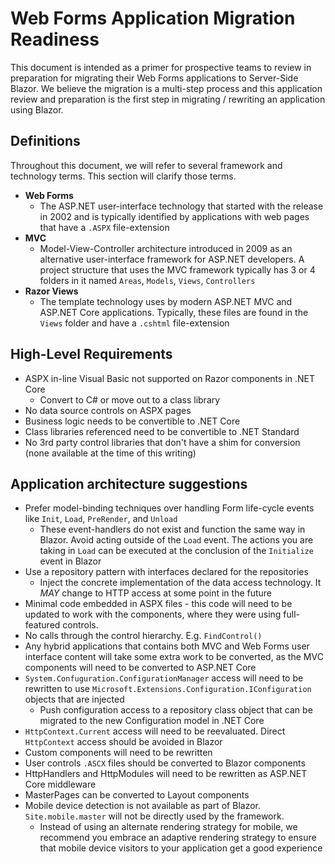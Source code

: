 # Web Forms Application Migration Readiness

This document is intended as a primer for prospective teams to review in preparation for migrating their Web Forms applications to Server-Side Blazor.  We believe the migration is a multi-step process and this application review and preparation is the first step in migrating / rewriting an application using Blazor.

## Definitions

Throughout this document, we will refer to several framework and technology terms.  This section will clarify those terms.

- **Web Forms**
  - The ASP<span></span>.NET user-interface technology that started with the release in 2002 and is typically identified by applications with web pages that have a `.ASPX` file-extension
- **MVC**
  - Model-View-Controller architecture introduced in 2009 as an alternative user-interface framework for ASP<span></span>.NET developers.  A project structure that uses the MVC framework typically has 3 or 4 folders in it named `Areas`, `Models`, `Views`, `Controllers`
- **Razor Views**
  - The template technology uses by modern ASP<span></span>.NET MVC and ASP<span></span>.NET Core applications.  Typically, these files are found in the `Views` folder and have a `.cshtml` file-extension

## High-Level Requirements

- ASPX in-line Visual Basic not supported on Razor components in .NET Core
  - Convert to C# or move out to a class library
- No data source controls on ASPX pages
- Business logic needs to be convertible to .NET Core
- Class libraries referenced need to be convertible to .NET Standard
- No 3rd party control libraries that don't have a shim for conversion (none available at the time of this writing)

## Application architecture suggestions

- Prefer model-binding techniques over handling Form life-cycle events like `Init`, `Load`, `PreRender`, and `Unload`
  - These event-handlers do not exist and function the same way in Blazor.  Avoid acting outside of the `Load` event.  The actions you are taking in `Load` can be executed at the conclusion of the `Initialize` event in Blazor
- Use a repository pattern with interfaces declared for the repositories
  - Inject the concrete implementation of the data access technology.  It _MAY_ change to HTTP access at some point in the future
- Minimal code embedded in ASPX files - this code will need to be updated to work with the components, where they were using full-featured controls.
- No calls through the control hierarchy.  E.g. `FindControl()`
- Any hybrid applications that contains both MVC and Web Forms user interface content will take some extra work to be converted, as the MVC components will need to be converted to ASP<span></span>.NET Core
- `System.Confuguration.ConfigurationManager` access will need to be rewritten to use `Microsoft.Extensions.Configuration.IConfiguration` objects that are injected
  - Push configuration access to a repository class object that can be migrated to the new Configuration model in .NET Core
- `HttpContext.Current` access will need to be reevaluated.  Direct `HttpContext` access should be avoided in Blazor
- Custom components will need to be rewritten
- User controls `.ASCX` files should be converted to Blazor components
- HttpHandlers and HttpModules will need to be rewritten as ASP<span></span>.NET Core middleware
- MasterPages can be converted to Layout components
- Mobile device detection is not available as part of Blazor.  `Site.mobile.master` will not be directly used by the framework.
  - Instead of using an alternate rendering strategy for mobile, we recommend you embrace an adaptive rendering strategy to ensure that mobile device visitors to your application get a good experience
